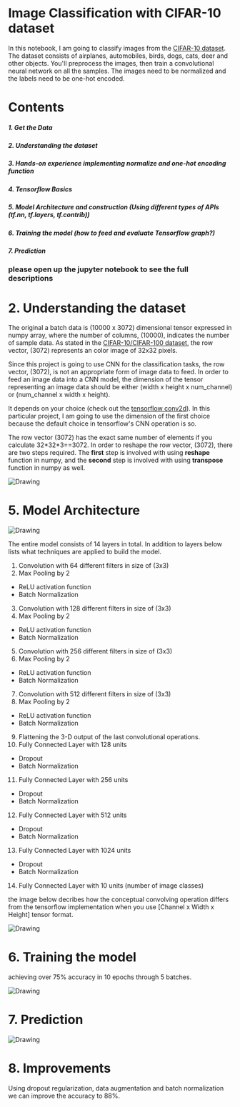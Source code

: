 # Image Classification with CIFAR-10 dataset
In this notebook, I am going to classify images from the [CIFAR-10 dataset](https://www.cs.toronto.edu/~kriz/cifar.html).  The dataset consists of airplanes, automobiles, birds, dogs, cats, deer and other objects. You'll preprocess the images, then train a convolutional neural network on all the samples. The images need to be normalized and the labels need to be one-hot encoded. 


# Contents
##### 1. Get the Data
##### 2. Understanding the dataset
##### 3. Hands-on experience implementing normalize and one-hot encoding function
##### 4. Tensorflow Basics
##### 5. Model Architecture and construction (Using different types of APIs (tf.nn, tf.layers, tf.contrib))
##### 6. Training the model (how to feed and evaluate Tensorflow graph?)
##### 7. Prediction
### please open up the jupyter notebook to see the full descriptions

# 2. Understanding the dataset
The original a batch data is (10000 x 3072) dimensional tensor expressed in numpy array, where the number of columns, (10000), indicates the number of sample data. As stated in the [CIFAR-10/CIFAR-100 dataset](https://www.cs.toronto.edu/~kriz/cifar.html), the row vector, (3072) represents an color image of 32x32 pixels.

Since this project is going to use CNN for the classification tasks, the row vector, (3072), is not an appropriate form of image data to feed. In order to feed an image data into a CNN model, the dimension of the tensor representing an image data should be either (width x height x num_channel) or (num_channel x width x height).

It depends on your choice (check out the [tensorflow conv2d](https://www.tensorflow.org/api_docs/python/tf/nn/conv2d)). In this particular project, I am going to use the dimension of the first choice because the default choice in tensorflow's CNN operation is so.

The row vector (3072) has the exact same number of elements if you calculate 32\*32\*3==3072. In order to reshape the row vector, (3072), there are two steps required. The **first** step is involved with using **reshape** function in numpy, and the **second** step is involved with using **transpose** function in numpy as well.

<img src="./reshape-transpose.png" alt="Drawing"/>

# 5. Model Architecture
<img src="./conv_model.png" alt="Drawing"/>

The entire model consists of 14 layers in total. In addition to layers below lists what techniques are applied to build the model.

1. Convolution with 64 different filters in size of (3x3)
2. Max Pooling by 2
  - ReLU activation function
  - Batch Normalization
3. Convolution with 128 different filters in size of (3x3)
4. Max Pooling by 2
  - ReLU activation function
  - Batch Normalization
5. Convolution with 256 different filters in size of (3x3)
6. Max Pooling by 2
  - ReLU activation function
  - Batch Normalization
7. Convolution with 512 different filters in size of (3x3)
8. Max Pooling by 2
  - ReLU activation function
  - Batch Normalization
9. Flattening the 3-D output of the last convolutional operations.
10. Fully Connected Layer with 128 units
  - Dropout
  - Batch Normalization
11. Fully Connected Layer with 256 units
  - Dropout
  - Batch Normalization
12. Fully Connected Layer with 512 units
  - Dropout
  - Batch Normalization
13. Fully Connected Layer with 1024 units
  - Dropout
  - Batch Normalization
14. Fully Connected Layer with 10 units (number of image classes)

the image below decribes how the conceptual convolving operation differs from the tensorflow implementation when you use [Channel x Width x Height] tensor format.

<img src="./convolving.png" alt="Drawing"/>

# 6. Training the model
achieving over 75% accuracy in 10 epochs through 5 batches.

<img src="./training.PNG" alt="Drawing"/>

# 7. Prediction
<img src="./prediction.PNG" alt="Drawing"/>

# 8. Improvements
Using dropout regularization, data augmentation and batch normalization we can improve the accuracy to 88%.